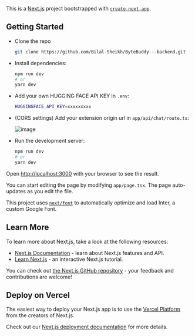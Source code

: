 This is a [Next.js](https://nextjs.org/) project bootstrapped with [`create-next-app`](https://github.com/vercel/next.js/tree/canary/packages/create-next-app).

## Getting Started

- Clone the repo

  ```bash
  git clone https://github.com/Bilal-Sheikh/ByteBuddy---backend.git
  ```
  
- Install dependencies:

  ```bash
  npm run dev
  # or
  yarn dev
  ```
  
- Add your own HUGGING FACE API KEY in ```.env```:
  
  ```bash
  HUGGINGFACE_API_KEY=xxxxxxxxx
  ```
  
- (CORS settings) Add your extension origin url in ```app/api/chat/route.ts```:

  ![image](https://github.com/Bilal-Sheikh/ByteBuddy---backend/assets/85779794/3d401933-c1ab-4f55-ad3c-0415e1f4a3be)


- Run the development server:

  ```bash
  npm run dev
  # or
  yarn dev
  ```


Open [http://localhost:3000](http://localhost:3000) with your browser to see the result.

You can start editing the page by modifying `app/page.tsx`. The page auto-updates as you edit the file.

This project uses [`next/font`](https://nextjs.org/docs/basic-features/font-optimization) to automatically optimize and load Inter, a custom Google Font.

## Learn More

To learn more about Next.js, take a look at the following resources:

- [Next.js Documentation](https://nextjs.org/docs) - learn about Next.js features and API.
- [Learn Next.js](https://nextjs.org/learn) - an interactive Next.js tutorial.

You can check out [the Next.js GitHub repository](https://github.com/vercel/next.js/) - your feedback and contributions are welcome!

## Deploy on Vercel

The easiest way to deploy your Next.js app is to use the [Vercel Platform](https://vercel.com/new?utm_medium=default-template&filter=next.js&utm_source=create-next-app&utm_campaign=create-next-app-readme) from the creators of Next.js.

Check out our [Next.js deployment documentation](https://nextjs.org/docs/deployment) for more details.

